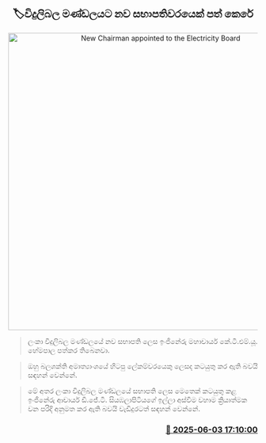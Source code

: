 <p align='center'><b><h2 align='center' title='New Chairman appointed to the Electricity Board'>🏷විදුලිබල මණ්ඩලයට නව සභාපතිවරයෙක් පත් කෙරේ</h2></b></p>
<p align='center'><img src='https://helakuru.sgp1.cdn.digitaloceanspaces.com/esana/images/lib/ceb-office[1].jpg' width='600' alt='New Chairman appointed to the Electricity Board'></p>

> ලංකා විදුලිබල මණ්ඩලයේ නව සභාපති ලෙස ඉංජිනේරු මහාචාර්ය කේ.ටී.එම්.යූ. හේමපාල පත්කර තිබෙනවා.

> ඔහු බලශක්ති අමාත්‍යාංශයේ හිටපු ලේකම්වරයෙකු ලෙසද කටයුතු කර ඇති බවයි සඳහන් වෙන්නේ.

> මේ අතර ලංකා විදුලිබල මණ්ඩලයේ සභාපති ලෙස මෙතෙක් කටයුතු කළ ඉංජිනේරු ආචාර්ය ඩී.ජේ.ටී. සියඹලාපිටියගේ ඉල්ලා අස්වීම වහාම ක්‍රියාත්මක වන පරිදි අනුමත කර ඇති බවයි වැඩිදුරටත් සඳහන් වෙන්නේ.



<h3 align='right'><a href='https://www.helakuru.lk/esana/p/110676/'>📅 2025-06-03 17:10:00</a></h3>

